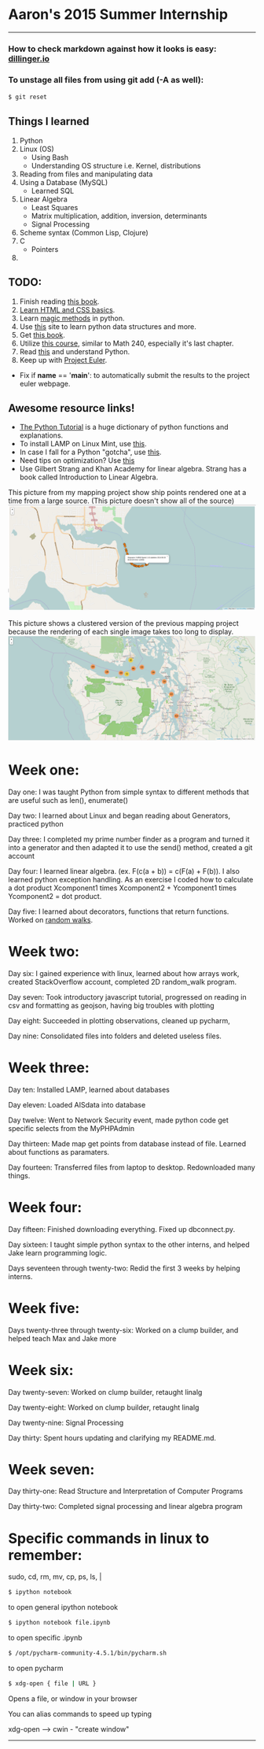 # Aaron's 2015 Summer Internship
---
### How to check markdown against how it looks is easy: [dillinger.io](dillinger.io)

### To unstage all files from using git add (-A as well):
```sh
$ git reset
```

## Things I learned
1. Python
2. Linux (OS)
   - Using Bash
   - Understanding OS structure i.e. Kernel, distributions
3. Reading from files and manipulating data
4. Using a Database (MySQL)
   - Learned SQL
5. Linear Algebra
   * Least Squares
   * Matrix multiplication, addition, inversion, determinants
   * Signal Processing
6. Scheme syntax (Common Lisp, Clojure)
7. C
   - Pointers
8. 

## TODO:
1. Finish reading [this book](https://mitpress.mit.edu/sicp/full-text/book/book-Z-H-4.html#%_toc_start).
2. [Learn HTML and CSS basics](http://learn.shayhowe.com/html-css/building-your-first-web-page/).
3. Learn [magic methods](http://rafekettler.com/magicmethods.html) in python.
4. Use [this](http://interactivepython.org/runestone/static/pythonds/index.html) site to learn python data structures and more.
5. Get [this book](http://www.amazon.com/Introduction-Algorithms-Edition-Thomas-Cormen/dp/0262033844).
6. Utilize [this course](http://ocw.mit.edu/courses/electrical-engineering-and-computer-science/6-042j-mathematics-for-computer-science-fall-2010/readings/), similar to Math 240, especially it's last chapter.
7. Read [this](http://simeonfranklin.com/blog/2012/jul/1/python-decorators-in-12-steps/) and understand Python.
8. Keep up with [Project Euler](https://projecteuler.net/sign_in).
  * Fix if __name__ == '__main__': to automatically submit the results to the project euler webpage.



## Awesome resource links!
  * [The Python Tutorial](https://docs.python.org/2/tutorial/index.html) is a huge dictionary of python functions and explanations.
  * To install LAMP on Linux Mint, use [this](http://community.linuxmint.com/tutorial/view/486).
  * In case I fall for a Python "gotcha", use [this](http://docs.python-guide.org/en/latest/writing/gotchas/).
  * Need tips on optimization? Use [this](https://wiki.python.org/moin/PythonSpeed/PerformanceTips)
  * Use Gilbert Strang and Khan Academy for linear algebra. Strang has a book called Introduction to Linear Algebra.

This picture from my mapping project show ship points rendered one at a time from a large source. (This picture doesn't show all of the source)
![pic here](/mapping/mapping_points.png)

This picture shows a clustered version of the previous mapping project because the rendering of each single image takes too long to display.
![hi scott](/mapping/mapping_cluster.png)


# Week one:	
Day one: I was taught Python from simple syntax to different methods that are useful such as len(), enumerate()

Day two: I learned about Linux and began reading about Generators, practiced python

Day three: I completed my prime number finder as a program and turned it into a generator and then adapted it to use the send() method, created a git account

Day four: I learned linear algebra. (ex. F(c(a + b)) = c(F(a) + F(b)).  I also learned python exception handling. As an exercise I coded how to calculate a dot product Xcomponent1 times Xcomponent2 + Ycomponent1 times Ycomponent2 = dot product.

Day five: I learned about decorators, functions that return functions. Worked on [random walks](Graphs/randomWalksAndExtra.ipynb).

# Week two:
Day six: I gained experience with linux, learned about how arrays work, created StackOverflow account, completed 2D random_walk program.

Day seven: Took introductory javascript tutorial, progressed on reading in csv and formatting as geojson, having big troubles with plotting

Day eight: Succeeded in plotting observations, cleaned up pycharm, 

Day nine: Consolidated files into folders and deleted useless files.

# Week three:
Day ten: Installed LAMP, learned about databases

Day eleven: Loaded AISdata into database

Day twelve: Went to Network Security event, made python code get specific selects from the MyPHPAdmin

Day thirteen: Made map get points from database instead of file. Learned about functions as paramaters.

Day fourteen: Transferred files from laptop to desktop. Redownloaded many things.

# Week four:
Day fifteen: Finished downloading everything. Fixed up dbconnect.py.

Day sixteen: I taught simple python syntax to the other interns, and helped Jake learn programming logic.

Days seventeen through twenty-two: Redid the first 3 weeks by helping interns.

# Week five:
Days twenty-three through twenty-six: Worked on a clump builder, and helped teach Max and Jake more

# Week six:
Day twenty-seven: Worked on clump builder, retaught linalg

Day twenty-eight: Worked on clump builder, retaught linalg

Day twenty-nine: Signal Processing

Day thirty: Spent hours updating and clarifying my README.md.

# Week seven:
Day thirty-one: Read Structure and Interpretation of Computer Programs

Day thirty-two: Completed signal processing and linear algebra program

# Specific commands in linux to remember:
sudo, cd, rm, mv, cp, ps, ls, |
```sh
$ ipython notebook
```
 to open general ipython notebook
 
```sh
$ ipython notebook file.ipynb
```
to open specific .ipynb
```sh
$ /opt/pycharm-community-4.5.1/bin/pycharm.sh
```
to open pycharm
```sh
$ xdg-open { file | URL }
```
Opens a file, or window in your browser

You can alias commands to speed up typing

xdg-open --> cwin - "create window"

---

